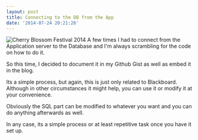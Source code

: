 ```yaml
---
layout: post
title: Connecting to the DB from the App
date: '2014-07-24 20:21:26'
---
```


![Cherry Blossom Festival 2014](/content/images/2014/Jul/13850627274_dcfffc9b65_z.jpg)
A few times I had to connect from the Application server to the Database and I'm always scrambling for the code on how to do it.

So this time, I decided to document it in my Github Gist as well as embed it in the blog.

Its a simple process, but again, this is just only related to Blackboard. Although in other circumstances it might help, you can use it or modify it at your convenience.

<script src="https://gist.github.com/enriquemanuel/d006aa57ebadbff06e34.js"></script>

Obviously the SQL part can be modified to whatever you want and you can do anything afterwards as well.

In any case, its a simple process or at least repetitive task once you have it set up.
